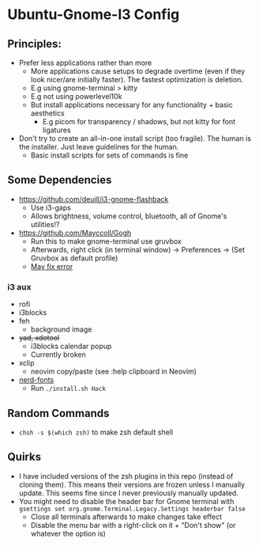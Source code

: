 # Ubuntu-Gnome-I3 Config

## Principles:
- Prefer less applications rather than more
    - More applications cause setups to degrade overtime (even if they look nicer/are initially faster). The fastest optimization is deletion.
    - E.g using gnome-terminal > kitty
    - E.g not using powerlevel10k
    - But install applications necessary for any functionality + basic aesthetics
    	- E.g picom for transparency / shadows, but not kitty for font ligatures
- Don't try to create an all-in-one install script (too fragile). The human is the installer.
  Just leave guidelines for the human.
  - Basic install scripts for sets of commands is fine

## Some Dependencies
- https://github.com/deuill/i3-gnome-flashback
  - Use i3-gaps
  - Allows brightness, volume control, bluetooth, all of Gnome's utilities!?
- https://github.com/Mayccoll/Gogh
  - Run this to make gnome-terminal use gruvbox
  - Afterwards, right click (in terminal window) -> Preferences -> (Set Gruvbox as default profile)
  - [May fix error](https://github.com/Mayccoll/Gogh/issues/203)

### i3 aux
- rofi
- i3blocks
- feh
  - background image
- ~~yad, xdotool~~
  - i3blocks calendar popup
  - Currently broken
- xclip
  - neovim copy/paste (see :help clipboard in Neovim)
- [nerd-fonts](https://github.com/ryanoasis/nerd-fonts)
  - Run `./install.sh Hack`

## Random Commands
- `chsh -s $(which zsh)` to make zsh default shell

## Quirks
- I have included versions of the zsh plugins in this repo (instead of cloning them).
  This means their versions are frozen unless I manually update. This seems fine
  since I never previously manually updated.
- You might need to disable the header bar for Gnome terminal with `gsettings set org.gnome.Terminal.Legacy.Settings headerbar false`
  - Close all terminals afterwards to make changes take effect	
  - Disable the menu bar with a right-click on it + "Don't show" (or whatever the option is)

